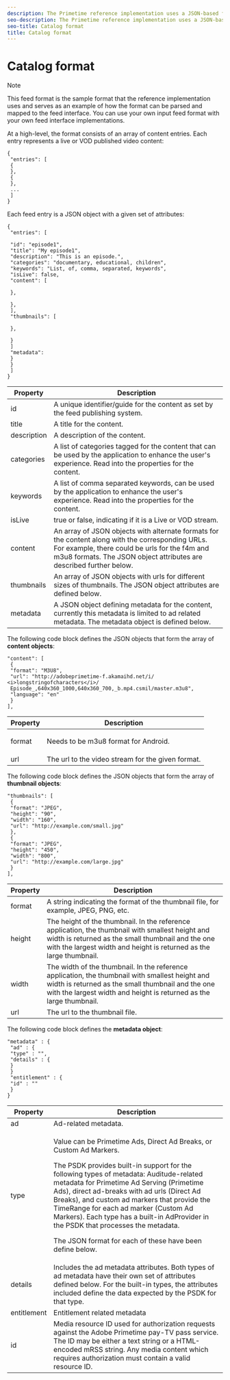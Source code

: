 ```yaml
---
description: The Primetime reference implementation uses a JSON-based feed format for responses. This format is parsed using an implementation of the IFeedItemAdapter interface.
seo-description: The Primetime reference implementation uses a JSON-based feed format for responses. This format is parsed using an implementation of the IFeedItemAdapter interface.
seo-title: Catalog format
title: Catalog format
---
```


# Catalog format


>[!NOTE]
>
>This feed format is the sample format that the reference implementation uses and serves as an example of how the format can be parsed and mapped to the feed interface. You can use your own input feed format with your own feed interface implementations.

At a high-level, the format consists of an array of content entries. Each entry represents a live or VOD published video content:


```
{
 "entries": [
 {
 },
 {
 },
 ...
 ]
}

```

Each feed entry is a JSON object with a given set of attributes:


```
{
 "entries": [
 
 "id": "episode1",
 "title": "My episode1",
 "description": "This is an episode.",
 "categories": "documentary, educational, children",
 "keywords": "List, of, comma, separated, keywords",
 "isLive": false,
 "content": [
 
 },
 
 },
 ],
 "thumbnails": [
 
 },
 
 }
 ]
 "metadata": 
 } 
 }
 ]
}

```

<table id="table_D714F1CEFB994D77B9007D13B129CE5A"> 
 <tgroup cols="2">
  <colspec colnum="1" colname="col1" colwidth="1.00*" />
  <colspec colnum="2" colname="col2" colwidth="3.85*" />
  <thead> 
   <tr> 
    <th colname="col1" class="entry">Property</th> 
    <th colname="col2" class="entry">Description</th> 
   </tr>
  </thead> 
  <tbody> 
   <tr> 
    <td colname="col1"><span class="codeph">id</span> </td> 
    <td colname="col2">A unique identifier/guide for the content as set by the feed publishing system.</td> 
   </tr> 
   <tr> 
    <td colname="col1"><span class="codeph">title</span> </td> 
    <td colname="col2">A title for the content.</td> 
   </tr> 
   <tr> 
    <td colname="col1"><span class="codeph">description</span> </td> 
    <td colname="col2">A description of the content.</td> 
   </tr> 
   <tr> 
    <td colname="col1"><span class="codeph">categories</span> </td> 
    <td colname="col2">A list of categories tagged for the content that can be used by the application to enhance the user's experience. Read into the properties for the content.</td> 
   </tr> 
   <tr> 
    <td colname="col1"><span class="codeph">keywords</span> </td> 
    <td colname="col2">A list of comma separated keywords, can be used by the application to enhance the user's experience. Read into the properties for the content.</td> 
   </tr> 
   <tr> 
    <td colname="col1"><span class="codeph">isLive</span> </td> 
    <td colname="col2">true or false, indicating if it is a Live or VOD stream.</td> 
   </tr> 
   <tr> 
    <td colname="col1"><span class="codeph">content</span> </td> 
    <td colname="col2">An array of JSON objects with alternate formats for the content along with the corresponding URLs. For example, there could be urls for the f4m and m3u8 formats. The JSON object attributes are described further below.</td> 
   </tr> 
   <tr> 
    <td colname="col1"><span class="codeph">thumbnails</span> </td> 
    <td colname="col2">An array of JSON objects with urls for different sizes of thumbnails. The JSON object attributes are defined below.</td> 
   </tr> 
   <tr> 
    <td colname="col1"><span class="codeph">metadata</span> </td> 
    <td colname="col2">A JSON object defining metadata for the content, currently this metadata is limited to ad related metadata. The metadata object is defined below.</td> 
   </tr> 
  </tbody> 
 </tgroup> 
</table>

The following code block defines the JSON objects that form the array of **content objects**:


```
"content": [
 {
 "format": "M3U8",
 "url": "http://adobeprimetime-f.akamaihd.net/i/
<i>longstringofcharacters</i>/
 Episode_,640x360_1000,640x360_700,_b.mp4.csmil/master.m3u8",
 "language": "en"
 } 
],
```

<table id="table_FBCAE95B1A4A4904A7B92B26A84735D6"> 
 <tgroup cols="2">
  <colspec colnum="1" colname="col1" colwidth="1.00*" />
  <colspec colnum="2" colname="col2" colwidth="3.85*" />
  <thead> 
   <tr> 
    <th colname="col1" class="entry">Property</th> 
    <th colname="col2" class="entry">Description</th> 
   </tr>
  </thead> 
  <tbody> 
   <tr> 
    <td colname="col1"><span class="codeph">format</span> </td> 
    <td colname="col2"> <p>Needs to be m3u8 format for Android.</p> </td> 
   </tr> 
   <tr> 
    <td colname="col1"><span class="codeph">url</span> </td> 
    <td colname="col2">The url to the video stream for the given format.</td> 
   </tr> 
  </tbody> 
 </tgroup> 
</table>



The following code block defines the JSON objects that form the array of **thumbnail objects**:


```
"thumbnails": [
 {
 "format": "JPEG",
 "height": "90",
 "width": "160",
 "url": "http://example.com/small.jpg"
 },
 {
 "format": "JPEG",
 "height": "450",
 "width": "800",
 "url": "http://example.com/large.jpg"
 }
],

```

<table id="table_5009F2EC678A4C07AB9574AB052EDC0B"> 
 <tgroup cols="2">
  <colspec colnum="1" colname="col1" colwidth="1.00*" />
  <colspec colnum="2" colname="col2" colwidth="3.85*" />
  <thead> 
   <tr> 
    <th colname="col1" class="entry">Property</th> 
    <th colname="col2" class="entry">Description</th> 
   </tr>
  </thead> 
  <tbody> 
   <tr> 
    <td colname="col1">format</td> 
    <td colname="col2">A string indicating the format of the thumbnail file, for example, JPEG, PNG, etc.</td> 
   </tr> 
   <tr> 
    <td colname="col1">height</td> 
    <td colname="col2">The height of the thumbnail. In the reference application, the thumbnail with smallest height and width is returned as the small thumbnail and the one with the largest width and height is returned as the large thumbnail.</td> 
   </tr> 
   <tr> 
    <td colname="col1">width</td> 
    <td colname="col2">The width of the thumbnail. In the reference application, the thumbnail with smallest height and width is returned as the small thumbnail and the one with the largest width and height is returned as the large thumbnail.</td> 
   </tr> 
   <tr> 
    <td colname="col1">url</td> 
    <td colname="col2">The url to the thumbnail file.</td> 
   </tr> 
  </tbody> 
 </tgroup> 
</table>



The following code block defines the **metadata object**:


```
"metadata" : {
 "ad" : {
 "type" : "",
 "details" : {
 }
 }
 "entitlement" : {
 "id" : ""
 }
}
```

<table id="table_291AE420FF684160B2E6A6F91805FB28"> 
 <tgroup cols="2">
  <colspec colnum="1" colname="col1" colwidth="1.00*" />
  <colspec colnum="2" colname="col2" colwidth="3.85*" />
  <thead> 
   <tr> 
    <th colname="col1" class="entry">Property</th> 
    <th colname="col2" class="entry">Description</th> 
   </tr>
  </thead> 
  <tbody> 
   <tr> 
    <td colname="col1">ad</td> 
    <td colname="col2">Ad-related metadata.</td> 
   </tr> 
   <tr> 
    <td colname="col1">type</td> 
    <td colname="col2"> <p>Value can be Primetime Ads, Direct Ad Breaks, or Custom Ad Markers.</p> <p>The PSDK provides built-in support for the following types of metadata: Auditude-related metadata for Primetime Ad Serving (Primetime Ads), direct ad-breaks with ad urls (Direct Ad Breaks), and custom ad markers that provide the TimeRange for each ad marker (Custom Ad Markers). Each type has a built-in <span class="codeph">AdProvider</span> in the PSDK that processes the metadata. </p> <p>The JSON format for each of these have been define below.</p> </td> 
   </tr> 
   <tr> 
    <td colname="col1">details</td> 
    <td colname="col2">Includes the ad metadata attributes. Both types of ad metadata have their own set of attributes defined below. For the built-in types, the attributes included define the data expected by the PSDK for that type.</td> 
   </tr> 
   <tr> 
    <td colname="col1">entitlement</td> 
    <td colname="col2">Entitlement related metadata</td> 
   </tr> 
   <tr> 
    <td colname="col1">id</td> 
    <td colname="col2">Media resource ID used for authorization requests against the Adobe Primetime pay-TV pass service. The ID may be either a text string or a HTML-encoded mRSS string. Any media content which requires authorization must contain a valid resource ID.</td> 
   </tr> 
  </tbody> 
 </tgroup> 
</table>



